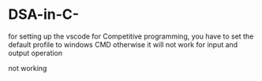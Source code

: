 # DSA-in-C-

for setting up the vscode for Competitive programming, you have to set the default profile to windows CMD otherwise it will not work for input and output operation


not working 
